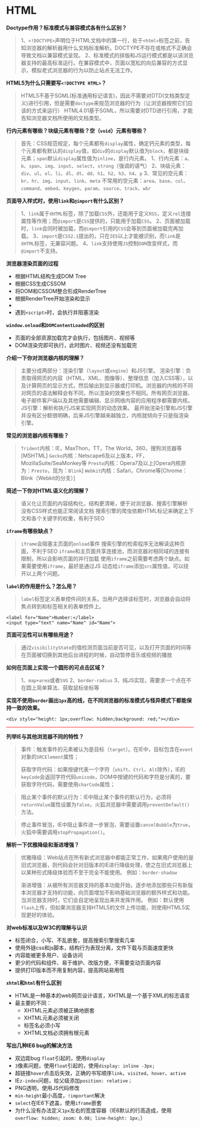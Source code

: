 # HTML #

**Doctype作用？标准模式与兼容模式各有什么区别？**

> 1、`<!DOCTYPE>`声明位于HTML文档中的第一行，处于`<html>`标签之前，告知浏览器的解析器用什么文档标准解析。DOCTYPE不存在或格式不正确会导致文档以兼容模式呈现。
> 2、标准模式的排版和JS运行模式都是以该浏览器支持的最高标准运行。在兼容模式中，页面以宽松的向后兼容的方式显示，模拟老式浏览器的行为以防止站点无法工作。

**HTML5为什么只需要写`<!DOCTYPE HTML>`？**

> HTML5不基于SGML(标准通用标记语言)，因此不需要对DTD(文档类型定义)进行引用，但是需要`doctype`来规范浏览器的行为（让浏览器按照它们应该的方式来运行）
> HTML4.01基于SGML，所以需要对DTD进行引用，才能告知浏览器文档所使用的文档类型。

**行内元素有哪些？块级元素有哪些？空（`void`）元素有哪些？**

> 首先：CSS规范规定，每个元素都有`display`属性，确定钙元素的类型，每个元素都有默认的`display`值，如`div`的`display`默认值为`block`，都是块级元素；`span`默认`display`属性值为`inline`，是行内元素。
> 1、行内元素：`a`、`b`、`span`、`img`、`input`、`select`、`strong`（强调的语气）
> 2、块级元素：`div`、`ul`、`ol`、`li`、`dl`、`dt`、`dd`、`h1`、`h2`、`h3`、`h4`、`p`
> 3、常见的空元素：`br`、`hr`、`img`、`input`、`link`、`meta`
>    不常用的空元素：`area`、`base`、`col`、`command`、`embed`、`keygen`、`param`、`source`、`track`、`wbr`

**页面导入样式时，使用`link`和`@import`有什么区别？**

> 1、`link`属于`XHTML`标签，除了加载`CSS`外，还能用于定义`RSS`，定义`rel`连接属性等作用；而`@import`是`CSS`提供的，只能用于加载`CSS`。
> 2、页面被加载时，`link`会同时被加载，而`@import`引用的`CSS`会等到页面被加载完再加载。
> 3、`import`是`CSS2.1`提出的，只在`IE5`以上才能被识别，而`link`是`XHTML`标签，无兼容问题。
> 4、`link`支持使用`JS`控制`DOM`改变样式，而`@import`不支持。

**浏览器渲染页面的过程**

- 根据HTML结构生成DOM Tree
- 根据CSS生成CSSOM
- 将DOM和CSSOM整合形成RenderTree
- 根据RenderTree开始渲染和显示
- 
- 遇到`<script>`时，会执行并阻塞渲染

**`window.onload`和`DOMContentLoaded`的区别**

- 页面的全部资源加载完才会执行，包括图片、视频等
- DOM渲染完即可执行，此时图片、视频还没有加载完

**介绍一下你对浏览器内核的理解？**

> 主要分成两部分：渲染引擎（`layout`或`engine`）和JS引擎。
> 渲染引擎：负责取得网页的内容（HTML、XML、图像等）、整理信息（加入CSS等），以及计算网页的显示方式，然后输出到显示器或打印机。浏览器的内核的不同对网页的语法解释会有不同，所以渲染的效果也不相同。所有网页浏览器、电子邮件客户端以及其他需要编辑、显示网络内容的应用程序都需要内核。
> JS引擎：解析和执行JS来实现网页的动态效果。
> 最开始渲染引擎和JS引擎并没有区分额很明确，后来JS引擎越来越独立，内核就倾向于只是指渲染引擎。

**常见的浏览器内核有哪些？**

> `Trident`内核：IE，MaxThon，TT，The World，360，搜狗浏览器等[MSHTML]
> `Gecko`内核：Netscape6及以上版本，FF，MozillaSuite/SeaMonkey等
> `Presto`内核：Opera7及以上[Opera内核原为：`Presto`，现为：`Blink`]
> `Webkit`内核：Safari，Chrome等[Chrome：Blink（Webkit的分支）] 

**简述一下你对HTML语义化的理解？**

> 语义化让页面的内容结构化，结构更清晰，便于对浏览器、搜索引擎解析
> 没有CSS样式也能正常阅读文档
> 搜索引擎的爬虫依赖HTML标记来确定上下文和各个关键字的权重，有利于SEO

**`iframe`有哪些缺点？**

> `iframe`会阻塞主页面的`onload`事件
> 搜索引擎的检索程序无法解读这种页面，不利于SEO
> `iframe`和主页面共享连接池，而浏览器对相同域的连接有限制，所以会影响页面的并行加载
> 使用`iframe`之前需要考虑两个缺点。如果需要使用`iframe`，最好是通过JS
> 动态给`iframe`添加`src`属性值，可以绕开以上两个问题。

**`label`的作用是什么？怎么用？**

> `label`标签定义表单控件间的关系，当用户选择该标签时，浏览器会自动将焦点转到和标签相关的表单控件上。

    <label for="Name">Number:</label>
    <input type="text" name="Name" id="Name">   

**页面可见性可以有哪些用途？**

> 通过`visibilityState`的值检测页面当前是否可见，以及打开页面的时间等
> 在页面被切换到其他后台进程的时候，自动暂停音乐或视频的播放

**如何在页面上实现一个圆形的可点击区域？**

> 1、`map+area`或者`SVG`
> 2、`border-radius`
> 3、纯JS实现，需要求一个点在不在圆上简单算法、获取鼠标坐标等

**实现不使用`border`画出`1px`高的线，在不同浏览器的标准模式与怪异模式下都能保持一致的效果。**

```
<div style="height: 1px;overflow: hidden;background: red;"></div>
```
<div style="height: 1px;overflow: hidden;background: red;"></div>

**列举IE与其他浏览器不同的特性？**

> 事件：触发事件的元素被认为是目标（`target`）。在IE中，目标包含在`event`对象的`SRCElement`属性；
> 
> 获取字符代码：如果按键代表一个字符（`shift`、`Ctrl`、`Alt`除外），IE的`keyCode`会返回字符代码`unicode`，DOM中按键的代码和字符是分离的，要获取字符代码，需要使用`charCode`属性；

> 阻止某个事件的默认行为：IE中阻止某个事件的默认行为，必须将`returnValue`属性设置为`false`，火狐浏览器中需要调用`preventDefault()`方法。

> 停止事件冒泡，IE中阻止事件进一步冒泡，需要设置`cancelBubble`为`true`，火狐中需要调用`stopPropagation()`。

**解析一下优雅降级和渐进增强？**

> 优雅降级：Web站点在所有新式浏览器中都能正常工作，如果用户使用的是旧式浏览器，则代码会针对旧版本的IE进行降级处理，使之在旧式浏览器上以某种形式降级体验而不至于完全不能使用。
> 例如：`border-shadow`
> 
> 渐进增强：从被所有浏览器支持的基本功能开始，逐步地添加那些只有新版本浏览器才支持的功能，向页面增加不影响基础浏览器的额外样式和功能。当浏览器支持时，它们会自定地呈现出来并发挥作用。
> 例如：默认使用`flash`上传，但如果浏览器支持HTML5的文件上传功能，则使用HTML5实现更好的体验。



**对web标准以及W3C的理解与认识**

- 标签闭合，小写、不乱嵌套，提高搜索引擎搜索几率
- 使用外链css和js脚本，结构行为表现分离，文件下载与页面速度更快
- 内容能被更多用户、设备访问
- 更少的代码和组件、易于维护、改版方便，不需要变动页面内容
- 提供打印版本而不用复制内容，提高网站易用性

**`xhtml`和`html`有什么区别**

- HTML是一种基本的web网页设计语言，XHTML是一个基于XML的标志语言
- 最主要的不同：
    - XHTML元素必须被正确地嵌套
    - XHTML元素必须被关闭
    - 标签名必须小写
    - XHTML文档必须拥有根元素

**写出几种IE6 bug的解决方法**

- 双边距bug `float`引起的，使用`display`
- `3`像素问题，使用`float`引起的，使用`display: inline -3px;`
- 超链接`hover`点击后失效，正确的书写顺序`link`、`visited`、`hover`、`active`
- IE`z-index`问题，给父级添加`position: relative；`
- PNG透明，使用JS代码修改
- `min-height`最小高度，`!important`解决
- `select`在IE6下遮盖，使用`iframe`嵌套
- 为什么没有办法定义`1px`左右的宽度容器（IE6默认的行高造成，使用`overflow: hidden; zoom: 0.08; line-height: 1px;`）

